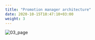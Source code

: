 ```yaml
---
title: "Promotion manager architecture"
date: 2020-10-15T18:47:10+03:00
weight: 3
---
```


![03_page](/images/module1/03_page.png)